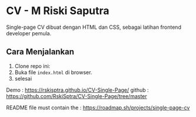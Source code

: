 # CV - M Riski Saputra

Single-page CV dibuat dengan HTML dan CSS, sebagai latihan frontend developer pemula.

## Cara Menjalankan

1. Clone repo ini:
2. Buka file `index.html` di browser.
3. selesai

Demo : https://rskisptra.github.io/CV-Single-Page/
github : https://github.com/RskiSptra/CV-Single-Page/tree/master

README file must contain the : https://roadmap.sh/projects/single-page-cv


